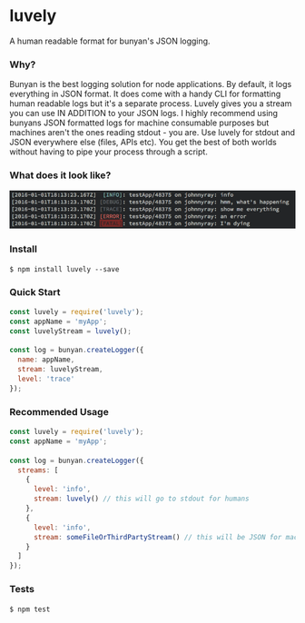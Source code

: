 
# luvely

A human readable format for bunyan's JSON logging.

### Why?
Bunyan is the best logging solution for node applications. By default, it logs everything in JSON format. It does come with a handy CLI for formatting human readable logs but it's a separate process. Luvely gives you a stream you can use IN ADDITION to your JSON logs. I highly recommend using bunyans JSON formatted logs for machine consumable purposes but machines aren't the ones reading stdout - you are. Use luvely for stdout and JSON everywhere else (files, APIs etc). You get the best of both worlds without having to pipe your process through a script.

### What does it look like?
![example](example.png)

### Install
```
$ npm install luvely --save
```

### Quick Start
```javascript
const luvely = require('luvely');
const appName = 'myApp';
const luvelyStream = luvely();

const log = bunyan.createLogger({
  name: appName,
  stream: luvelyStream,
  level: 'trace'
});
```

### Recommended Usage
```javascript
const luvely = require('luvely');  
const appName = 'myApp';

const log = bunyan.createLogger({
  streams: [
    {
      level: 'info',
      stream: luvely() // this will go to stdout for humans      
    },
    {
      level: 'info',
      stream: someFileOrThirdPartyStream() // this will be JSON for machines
    }
  ]
});
```

### Tests
```
$ npm test
```

